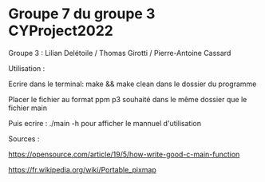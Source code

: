 # Groupe 7 du groupe 3 CYProject2022
Groupe 3 :
Lilian Delétoile /
Thomas Girotti /
Pierre-Antoine Cassard

Utilisation :

Ecrire dans le terminal: make && make clean dans le dossier du programme

Placer le fichier au format ppm p3 souhaité dans le même dossier que le fichier main

Puis ecrire : ./main -h pour afficher le mannuel d'utilisation


Sources :

https://opensource.com/article/19/5/how-write-good-c-main-function 

https://fr.wikipedia.org/wiki/Portable_pixmap
